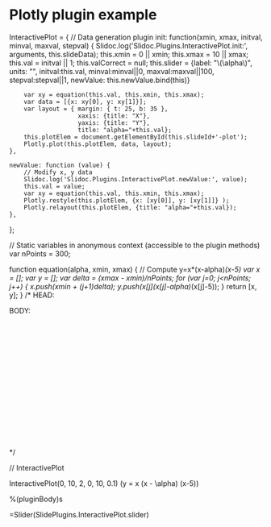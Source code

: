 # Plotly plugin example

<slidoc-script> InteractivePlot = {
    // Data generation plugin
	init: function(xmin, xmax, initval, minval, maxval, stepval) {
		Slidoc.log('Slidoc.Plugins.InteractivePlot.init:', arguments, this.slideData);
		this.xmin = 0 || xmin;
		this.xmax = 10 || xmax;
		this.val = initval || 1;
		this.valCorrect = null;
		this.slider = {label: "\\(\\alpha\\)", units: "",
		               initval:this.val, minval:minval||0, maxval:maxval||100,
		               stepval:stepval||1,
		               newValue: this.newValue.bind(this)}

		var xy = equation(this.val, this.xmin, this.xmax);
	    var data = [{x: xy[0], y: xy[1]}];
	    var layout = { margin: { t: 25, b: 35 },
		               xaxis: {title: "X"},
		               yaxis: {title: "Y"},
			  		   title: "alpha="+this.val};
	    this.plotElem = document.getElementById(this.slideId+'-plot');
	    Plotly.plot(this.plotElem, data, layout);
	},

	newValue: function (value) {
		// Modify x, y data
		Slidoc.log('Slidoc.Plugins.InteractivePlot.newValue:', value);
		this.val = value;
		var xy = equation(this.val, this.xmin, this.xmax);
		Plotly.restyle(this.plotElem, {x: [xy[0]], y: [xy[1]]} );
		Plotly.relayout(this.plotElem, {title: "alpha="+this.val});
	},
};

// Static variables in anonymous context (accessible to the plugin methods)
var nPoints = 300;

function equation(alpha, xmin, xmax) {
	// Compute y=x*(x-alpha)*(x-5)
	var x = [];
	var y = [];
	var delta = (xmax - xmin)/nPoints;
	for (var j=0; j<nPoints; j++) {
	    x.push(xmin + (j+1)*delta);
	    y.push(x[j]*(x[j]-alpha)*(x[j]-5));
    }
	return [x, y];
}
/* HEAD:
<script src="https://cdn.plot.ly/plotly-1.2.0.min.js"></script>
BODY:
<div id="%(pluginSlideId)s-plot" style="width:600px;height:250px;"></div>
*/

// InteractivePlot </slidoc-script>


<slidoc-embed> InteractivePlot(0, 10, 2, 0, 10, 0.1)
\(y = x (x - \alpha) (x-5)\)

%(pluginBody)s

</slidoc-embed>

=Slider(SlidePlugins.InteractivePlot.slider)

